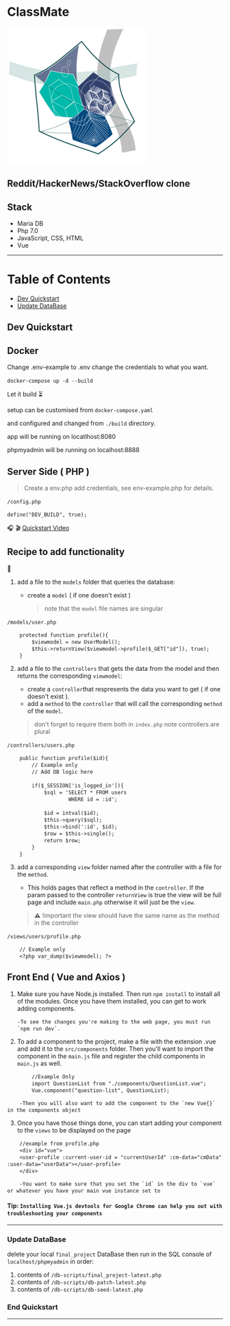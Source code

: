 # ClassMate 
![classmate_logo.png](classmate_logo.png)

## Reddit/HackerNews/StackOverflow clone

## Stack

- Maria DB
- Php 7.0
- JavaScript, CSS, HTML
- Vue
***********************

Table of Contents
=================

  * [Dev Quickstart](#markdown-header-dev-quickstart)
  * [Update DataBase](#markdown-header-update-database)


## Dev Quickstart 

## Docker

Change .env-example to .env change the credentials to what you want.

`docker-compose up -d --build`

Let it build :hourglass_flowing_sand:

setup can be customised from `docker-compose.yaml`

and configured and changed from `./build` directory.

app will be running on locatlhost:8080

phpmyadmin will be running on localhost:8888


## Server Side ( PHP )

> Create a env.php add credentials, see env-example.php for details.

`/config.php`
```
define("DEV_BUILD", true);
```
:headphones: :clapper: [Quickstart Video](https://youtu.be/D2o14PY7Ums)

## Recipe to add functionality
:book:

1. add a file to the `models` folder that queries the database:

    - create a `model` ( if one doesn't exist ) 
      > note that the `model` file names are singular

`/models/user.php`
```
	protected function profile(){
		$viewmodel = new UserModel();
		$this->returnView($viewmodel->profile($_GET["id"]), true);
	}

```
      
2. add a file to the `controllers` that gets the data from the model and then returns the corresponding `viewmodel`:

    - create a `controller`that respresents the data you want to get ( if one doesn't exist ).  
    - add a `method` to the `controller` that will call the corresponding `method` of the `model`.
     > don't forget to require them both in `index.php`
       note controllers are plural

`/controllers/users.php`
```
	public function profile($id){
		// Example only 
		// Add DB logic here

		if($_SESSION['is_logged_in']){
			$sql = 'SELECT * FROM users
					WHERE id = :id';

			$id = intval($id);		
			$this->query($sql);
			$this->bind(':id', $id);
			$row = $this->single();
			return $row;
		}
	}
```

3. add a corresponding `view` folder named after the controller with a file for the `method`. 

    - This holds pages that reflect a method in the `controller`. If the param passed to the controller `returnView` is true the view will be full page and include `main.php` otherwise it will just be the `view`.

     > :warning: !important the view should have the same name as the method in the controller

`/views/users/profile.php`
```
    // Example only
    <?php var_dump($viewmodel); ?>
```

## Front End ( Vue and Axios )

1.  Make sure you have Node.js installed. Then run `npm install` to install all of the modules. Once you have them installed, you can get to work adding components. 

		-To see the changes you're making to the web page, you must run `npm run dev`. 


2.  To add a component to the project, make a file with the extension .vue and add it to the `src/components` folder. Then you'll want to import the component in the `main.js` file and register the child components in `main.js` as well. 

```
		//Example Only
		import QuestionList from "./components/QuestionList.vue"; 
		Vue.component("question-list", QuestionList);

```

		-Then you will also want to add the component to the `new Vue{}` in the components object

3. Once you have those things done, you can start adding your component to the `views` to be displayed on the page

```
	//example from profile.php
	<div id="vue">
    <user-profile :current-user-id = "currentUserId" :cm-data="cmData" :user-data="userData"></user-profile>
	</div>

```
		-You want to make sure that you set the `id` in the div to `vue` or whatever you have your main vue instance set to

#### Tip: `Installing Vue.js devtools for Google Chrome can help you out with troubleshooting your components`

***********************

### Update DataBase

delete your local `final_project` DataBase then run in the SQL console of `localhost/phpmyadmin` in order:

1. contents of `/db-scripts/final_project-latest.php`
2. contents of `/db-scripts/db-patch-latest.php`
3. contents of `/db-scripts/db-seed-latest.php`

### End Quickstart

***********************